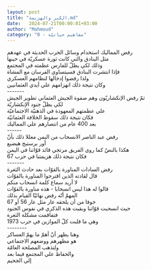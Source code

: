 ```yaml
---
layout: post
title: "الكبر والهزيمة.md"
date:   2024-07-21T00:00:01+03:00
author: "Mahmoud"
category: "0 - مفاهيم حياتيّة"
---
```

رفض المماليك استخدام وسائل الحرب الحديثة في
عهدهم\
مثل البنادق والتي كانت ثورة عسكريّة في حينها\
وذلك لكي يظلّ للفارس عظمته في المجتمع\
فإذا انتشرت البنادق فسيتساوي الفرسان مع المشاة\
ولذا رفضوا إدخالها لنظامهم العسكري\
وكان نتيجة ذلك انهزامهم علي أيدي العثمانيين\
\-\-\-\-\-\--\
ثمّ رفض الإنكشاريّون وهم صفوة الجيش العثماني تطوير
الجيش\
لكي يظلّ جنود الإنكشاريّة\
علي عظمتهم المعهودة في الذهنيّة الاجتماعيّة\
فكان نتيجة ذلك سقوط الخلافة العثمانيّة\
بعد 400 عام من انتصارهم علي المماليك\
\-\-\-\-\--\
رفض عبد الناصر الانسحاب من اليمن معللا ذلك بأنّ\
آور برستيج هيضيع\
هكذا بالنصّ كما روي الفريق مرتجي قائد قوّاتنا في
اليمن\
فكان نتيجة ذلك هزيمتنا في حرب 67\
\-\-\-\-\-\--\
رفض السادات المناورة بالقوّات بعد حادث الثغرة\
قال لقادته الذين اقترحوا المناورة بالقوّات\
لا أريد سماع كلمة انسحاب منكم\
قالوا له هذا ليس انسحابا - هذه مناورة بالقوّات\
المهمّ أنّه رفض نهائيّا القيام بذلك\
خوفا من أن يلحقه عار مثل عار 56 أو 67\
حيث انسحبت قوّاتنا وبقيت هذه الذكري في نفوس
الجنود\
فتفاقمت مشكلة الثغرة\
وهي ما قلبت كلّ الموازين في حرب 1973\
\-\-\-\-\-\-\--\
وهنا يظهر أنّ أهمّ ما يهمّ العساكر\
هو مظهرهم ووضعهم الاجتماعي\
ولتذهب المصلحة العامّة\
والحفاظ علي المجتمع فيما بعد\
إلي الجحيم
